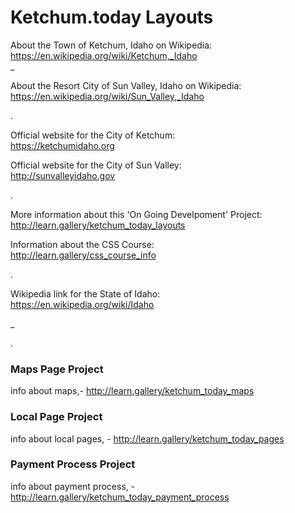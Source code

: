 # Ketchum.today Layouts


About the Town of Ketchum, Idaho on Wikipedia:  
https://en.wikipedia.org/wiki/Ketchum,_Idaho  
_  

About the Resort City of Sun Valley, Idaho on Wikipedia:  
https://en.wikipedia.org/wiki/Sun_Valley,_Idaho  

.  

Official website for the City of Ketchum:  
https://ketchumidaho.org  

Official website for the City of Sun Valley:  
http://sunvalleyidaho.gov  

.  


More information about this 'On Going Develpoment' Project:  
http://learn.gallery/ketchum_today_layouts  


Information about the CSS Course:  
http://learn.gallery/css_course_info  

.  

Wikipedia link for the State of Idaho:  
https://en.wikipedia.org/wiki/Idaho  

_  

.  



### Maps Page Project

info about maps,- http://learn.gallery/ketchum_today_maps


### Local Page Project

info about local pages, - http://learn.gallery/ketchum_today_pages

### Payment Process Project

info about payment process, - http://learn.gallery/ketchum_today_payment_process
